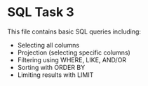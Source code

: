 # SQL Task 3

This file contains basic SQL queries including:
- Selecting all columns
- Projection (selecting specific columns)
- Filtering using WHERE, LIKE, AND/OR
- Sorting with ORDER BY
- Limiting results with LIMIT
